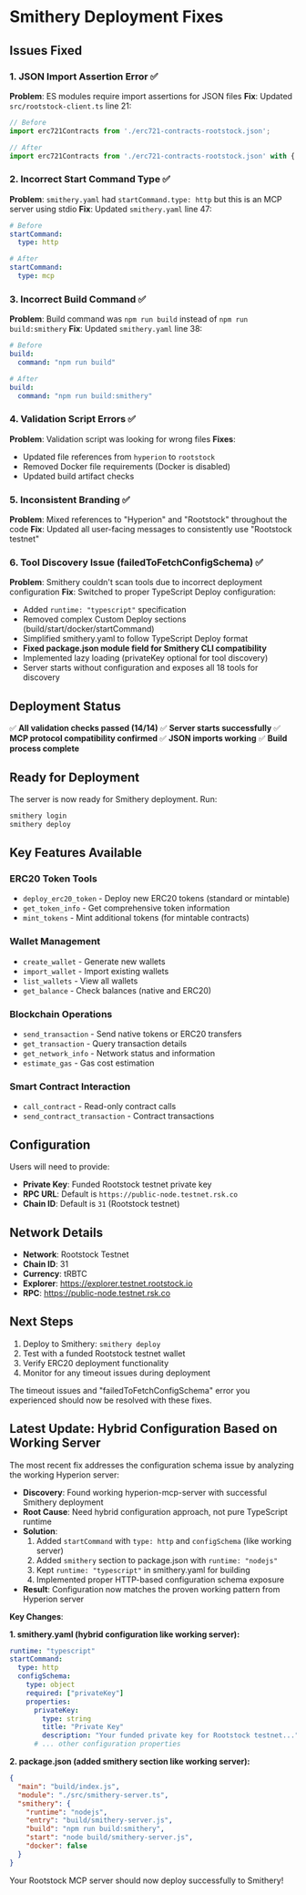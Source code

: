 # Smithery Deployment Fixes

## Issues Fixed

### 1. JSON Import Assertion Error ✅
**Problem**: ES modules require import assertions for JSON files
**Fix**: Updated `src/rootstock-client.ts` line 21:
```typescript
// Before
import erc721Contracts from './erc721-contracts-rootstock.json';

// After  
import erc721Contracts from './erc721-contracts-rootstock.json' with { type: 'json' };
```

### 2. Incorrect Start Command Type ✅
**Problem**: `smithery.yaml` had `startCommand.type: http` but this is an MCP server using stdio
**Fix**: Updated `smithery.yaml` line 47:
```yaml
# Before
startCommand:
  type: http

# After
startCommand:
  type: mcp
```

### 3. Incorrect Build Command ✅
**Problem**: Build command was `npm run build` instead of `npm run build:smithery`
**Fix**: Updated `smithery.yaml` line 38:
```yaml
# Before
build:
  command: "npm run build"

# After
build:
  command: "npm run build:smithery"
```

### 4. Validation Script Errors ✅
**Problem**: Validation script was looking for wrong files
**Fixes**:
- Updated file references from `hyperion` to `rootstock`
- Removed Docker file requirements (Docker is disabled)
- Updated build artifact checks

### 5. Inconsistent Branding ✅
**Problem**: Mixed references to "Hyperion" and "Rootstock" throughout the code
**Fix**: Updated all user-facing messages to consistently use "Rootstock testnet"

### 6. Tool Discovery Issue (failedToFetchConfigSchema) ✅
**Problem**: Smithery couldn't scan tools due to incorrect deployment configuration
**Fix**: Switched to proper TypeScript Deploy configuration:
- Added `runtime: "typescript"` specification
- Removed complex Custom Deploy sections (build/start/docker/startCommand)
- Simplified smithery.yaml to follow TypeScript Deploy format
- **Fixed package.json module field for Smithery CLI compatibility**
- Implemented lazy loading (privateKey optional for tool discovery)
- Server starts without configuration and exposes all 18 tools for discovery

## Deployment Status

✅ **All validation checks passed (14/14)**
✅ **Server starts successfully**
✅ **MCP protocol compatibility confirmed**
✅ **JSON imports working**
✅ **Build process complete**

## Ready for Deployment

The server is now ready for Smithery deployment. Run:

```bash
smithery login
smithery deploy
```

## Key Features Available

### ERC20 Token Tools
- `deploy_erc20_token` - Deploy new ERC20 tokens (standard or mintable)
- `get_token_info` - Get comprehensive token information
- `mint_tokens` - Mint additional tokens (for mintable contracts)

### Wallet Management
- `create_wallet` - Generate new wallets
- `import_wallet` - Import existing wallets
- `list_wallets` - View all wallets
- `get_balance` - Check balances (native and ERC20)

### Blockchain Operations
- `send_transaction` - Send native tokens or ERC20 transfers
- `get_transaction` - Query transaction details
- `get_network_info` - Network status and information
- `estimate_gas` - Gas cost estimation

### Smart Contract Interaction
- `call_contract` - Read-only contract calls
- `send_contract_transaction` - Contract transactions

## Configuration

Users will need to provide:
- **Private Key**: Funded Rootstock testnet private key
- **RPC URL**: Default is `https://public-node.testnet.rsk.co`
- **Chain ID**: Default is `31` (Rootstock testnet)

## Network Details

- **Network**: Rootstock Testnet
- **Chain ID**: 31
- **Currency**: tRBTC
- **Explorer**: https://explorer.testnet.rootstock.io
- **RPC**: https://public-node.testnet.rsk.co

## Next Steps

1. Deploy to Smithery: `smithery deploy`
2. Test with a funded Rootstock testnet wallet
3. Verify ERC20 deployment functionality
4. Monitor for any timeout issues during deployment

The timeout issues and "failedToFetchConfigSchema" error you experienced should now be resolved with these fixes.

## Latest Update: Hybrid Configuration Based on Working Server

The most recent fix addresses the configuration schema issue by analyzing the working Hyperion server:
- **Discovery**: Found working hyperion-mcp-server with successful Smithery deployment
- **Root Cause**: Need hybrid configuration approach, not pure TypeScript runtime
- **Solution**:
  1. Added `startCommand` with `type: http` and `configSchema` (like working server)
  2. Added `smithery` section to package.json with `runtime: "nodejs"`
  3. Kept `runtime: "typescript"` in smithery.yaml for building
  4. Implemented proper HTTP-based configuration schema exposure
- **Result**: Configuration now matches the proven working pattern from Hyperion server

**Key Changes**:

**1. smithery.yaml (hybrid configuration like working server):**
```yaml
runtime: "typescript"
startCommand:
  type: http
  configSchema:
    type: object
    required: ["privateKey"]
    properties:
      privateKey:
        type: string
        title: "Private Key"
        description: "Your funded private key for Rootstock testnet..."
      # ... other configuration properties
```

**2. package.json (added smithery section like working server):**
```json
{
  "main": "build/index.js",
  "module": "./src/smithery-server.ts",
  "smithery": {
    "runtime": "nodejs",
    "entry": "build/smithery-server.js",
    "build": "npm run build:smithery",
    "start": "node build/smithery-server.js",
    "docker": false
  }
}
```

Your Rootstock MCP server should now deploy successfully to Smithery!
